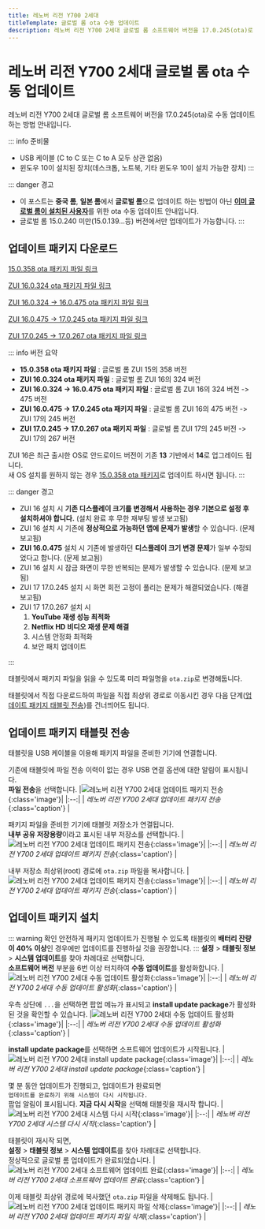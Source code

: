 ```yaml
---
title: 레노버 리전 Y700 2세대
titleTemplate: 글로벌 롬 ota 수동 업데이트
description: 레노버 리전 Y700 2세대 글로벌 롬 소프트웨어 버전을 17.0.245(ota)로 수동 업데이트 하는 방법 안내입니다.
---
```


# 레노버 리전 Y700 2세대 글로벌 롬 ota 수동 업데이트

레노버 리전 Y700 2세대 글로벌 롬 소프트웨어 버전을 17.0.245(ota)로 수동 업데이트 하는 방법 안내입니다.

::: info 준비물

- USB 케이블 (C to C 또는 C to A 모두 상관 없음)
- 윈도우 10이 설치된 장치(데스크톱, 노트북, 기타 윈도우 10이 설치 가능한 장치)
  :::

::: danger 경고

- 이 포스트는 **중국 롬**, **일본 롬**에서 **글로벌 롬**으로 업데이트 하는 방법이 아닌 <u>**이미 글로벌 롬이 설치된 사용자**</u>를 위한 ota 수동 업데이트 안내입니다.
- 글로벌 롬 15.0.240 미만(15.0.139...등) 버전에서만 업데이트가 가능합니다.
  :::

## 업데이트 패키지 다운로드

[15.0.358 ota 패키지 파일 링크](https://ota-cdn.lenovo.com/firmware/2024791602392-2884.zip)

[ZUI 16.0.324 ota 패키지 파일 링크](https://ota-cdn.lenovo.com/firmware/202471914561387-3993.zip)

[ZUI 16.0.324 -> 16.0.475 ota 패키지 파일 링크](https://ota-cdn.lenovo.com/firmware/2024112215483352-2627.zip)

[ZUI 16.0.475 -> 17.0.245 ota 패키지 파일 링크](https://ota-cdn.lenovo.com/firmware/2025326122642102-4085.zip)

[ZUI 17.0.245 -> 17.0.267 ota 패키지 파일 링크](https://ota-cdn.lenovo.com/firmware/202543010931627-4634.zip)

::: info 버전 요약

- **15.0.358 ota 패키지 파일** : 글로벌 롬 ZUI 15의 358 버전
- **ZUI 16.0.324 ota 패키지 파일** : 글로벌 롬 ZUI 16의 324 버전
- **ZUI 16.0.324 -> 16.0.475 ota 패키지 파일** : 글로벌 롬 ZUI 16의 324 버전 -> 475 버전
- **ZUI 16.0.475 -> 17.0.245 ota 패키지 파일** : 글로벌 롬 ZUI 16의 475 버전 -> ZUI 17의 245 버전
- **ZUI 17.0.245 -> 17.0.267 ota 패키지 파일** : 글로벌 롬 ZUI 17의 245 버전 -> ZUI 17의 267 버전

ZUI 16은 최근 출시한 OS로 안드로이드 버전이 기존 **13** 기반에서 **14**로 업그레이드 됩니다.\
새 OS 설치를 원하지 않는 경우 <u>15.0.358 ota 패키지</u>로 업데이트 하시면 됩니다.
:::

::: danger 경고

- ZUI 16 설치 시 **기존 디스플레이 크기를 변경해서 사용하는 경우 기본으로 설정 후 설치하셔야 합니다.** (설치 완료 후 무한 재부팅 발생 보고됨)
- ZUI 16 설치 시 기존에 **정상적으로 가능하던 앱에 문제가 발생**할 수 있습니다. (문제 보고됨)
- **ZUI 16.0.475** 설치 시 기존에 발생하던 **디스플레이 크기 변경 문제**가 일부 수정되었다고 합니다. (문제 보고됨)
- ZUI 16 설치 시 잠금 화면이 무한 반복되는 문제가 발생할 수 있습니다. (문제 보고됨)
- ZUI 17 17.0.245 설치 시 화면 회전 고정이 풀리는 문제가 해결되었습니다. (해결 보고됨)
- ZUI 17 17.0.267 설치 시
  1. **YouTube 재생 성능 최적화**
  2. **Netflix HD 비디오 재생 문제 해결**
  3. 시스템 안정화 최적화
  4. 보안 패치 업데이트

:::

태블릿에서 패키지 파일을 읽을 수 있도록 미리 파일명을 `ota.zip`로 변경해둡니다.

태블릿에서 직접 다운로드하여 파일을 직접 최상위 경로로 이동시킨 경우 다음 단계([업데이트 패키지 태블릿 전송](#%E1%84%8B%E1%85%A5%E1%86%B8%E1%84%83%E1%85%A6%E1%84%8B%E1%85%B5%E1%84%90%E1%85%B3-%E1%84%91%E1%85%A2%E1%84%8F%E1%85%B5%E1%84%8C%E1%85%B5-%E1%84%90%E1%85%A2%E1%84%87%E1%85%B3%E1%86%AF%E1%84%85%E1%85%B5%E1%86%BA-%E1%84%8C%E1%85%A5%E1%86%AB%E1%84%89%E1%85%A9%E1%86%BC))를 건너띄어도 됩니다.

## 업데이트 패키지 태블릿 전송

태블릿을 USB 케이블을 이용해 패키지 파일을 준비한 기기에 연결합니다.

기존에 태블릿에 파일 전송 이력이 없는 경우 USB 연결 옵션에 대한 알림이 표시됩니다.\
**파일 전송**을 선택합니다.
|![레노버 리전 Y700 2세대 업데이트 패키지 전송](./images/global-rom-update/upload_01.webp){:class='image'}|
|:--:|
| _레노버 리전 Y700 2세대 업데이트 패키지 전송_{:class='caption'} |

패키지 파일을 준비한 기기에 태블릿 저장소가 연결됩니다.\
**내부 공유 저장용량**이라고 표시된 내부 저장소를 선택합니다.
|![레노버 리전 Y700 2세대 업데이트 패키지 전송](./images/global-rom-update/upload_02.webp){:class='image'}|
|:--:|
| _레노버 리전 Y700 2세대 업데이트 패키지 전송_{:class='caption'} |

내부 저장소 최상위(root) 경로에 `ota.zip` 파일을 복사합니다.
|![레노버 리전 Y700 2세대 업데이트 패키지 전송](./images/global-rom-update/upload_03.webp){:class='image'}|
|:--:|
| _레노버 리전 Y700 2세대 업데이트 패키지 전송_{:class='caption'} |

## 업데이트 패키지 설치

::: warning 확인
안전하게 패키지 업데이트가 진행될 수 있도록 태블릿의 **배터리 잔량이 40% 이상**인 경우에만 업데이트를 진행하실 것을 권장합니다.
:::
**설정** > **태블릿 정보** > **시스템 업데이트**를 찾아 차례대로 선택합니다.\
**소프트웨어 버전** 부분을 6번 이상 터치하여 **수동 업데이트**를 활성화합니다.
|![레노버 리전 Y700 2세대 수동 업데이트 활성화](./images/global-rom-update/update_01.webp){:class='image'}|
|:--:|
| _레노버 리전 Y700 2세대 수동 업데이트 활성화_{:class='caption'} |

우측 상단에 `...`을 선택하면 팝업 메뉴가 표시되고 **install update package**가 활성화된 것을 확인할 수 있습니다.
|![레노버 리전 Y700 2세대 수동 업데이트 활성화](./images/global-rom-update/update_02.webp){:class='image'}|
|:--:|
| _레노버 리전 Y700 2세대 수동 업데이트 활성화_{:class='caption'} |

**install update package**를 선택하면 소프트웨어 업데이트가 시작됩니다.
|![레노버 리전 Y700 2세대 install update package](./images/global-rom-update/update_03.webp){:class='image'}|
|:--:|
| _레노버 리전 Y700 2세대 install update package_{:class='caption'} |

몇 분 동안 업데이트가 진행되고, 업데이트가 완료되면\
`업데이트를 완료하기 위해 시스템이 다시 시작됩니다.`\
팝업 알림이 표시됩니다. **지금 다시 시작**을 선택해 태블릿을 재시작 합니다.
|![레노버 리전 Y700 2세대 시스템 다시 시작](./images/global-rom-update/update_04.webp){:class='image'}|
|:--:|
| _레노버 리전 Y700 2세대 시스템 다시 시작_{:class='caption'} |

태블릿이 재시작 되면,\
**설정** > **태블릿 정보** > **시스템 업데이트**를 찾아 차례대로 선택합니다.\
정상적으로 글로벌 롬 업데이트가 완료되었습니다.
|![레노버 리전 Y700 2세대 소프트웨어 업데이트 완료](./images/global-rom-update/complete.webp){:class='image'}|
|:--:|
| _레노버 리전 Y700 2세대 소프트웨어 업데이트 완료_{:class='caption'} |

이제 태블릿 최상위 경로에 복사했던 `ota.zip` 파일을 삭제해도 됩니다.
|![레노버 리전 Y700 2세대 업데이트 패키지 파일 삭제](./images/global-rom-update/delete.webp){:class='image'}|
|:--:|
| _레노버 리전 Y700 2세대 업데이트 패키지 파일 삭제_{:class='caption'} |
